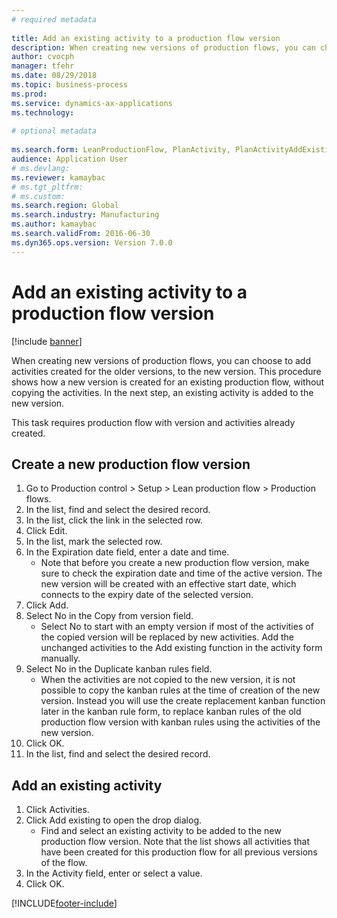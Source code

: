 ```yaml
--- 
# required metadata 
 
title: Add an existing activity to a production flow version
description: When creating new versions of production flows, you can choose to add activities created for the older versions, to the new version. 
author: cvocph
manager: tfehr 
ms.date: 08/29/2018
ms.topic: business-process 
ms.prod:  
ms.service: dynamics-ax-applications 
ms.technology:  
 
# optional metadata 
 
ms.search.form: LeanProductionFlow, PlanActivity, PlanActivityAddExisting, PlanActivityAddExistingLookup   
audience: Application User 
# ms.devlang:  
ms.reviewer: kamaybac
# ms.tgt_pltfrm:  
# ms.custom:  
ms.search.region: Global
ms.search.industry: Manufacturing
ms.author: kamaybac
ms.search.validFrom: 2016-06-30 
ms.dyn365.ops.version: Version 7.0.0 
---
```

# Add an existing activity to a production flow version

[!include [banner](../../includes/banner.md)]

When creating new versions of production flows, you can choose to add activities created for the older versions, to the new version. This procedure shows how a new version is created for an existing production flow, without copying the activities. In the next step, an existing activity is added to the new version. 

This task requires production flow with version and activities already created.


## Create a new production flow version
1. Go to Production control > Setup > Lean production flow > Production flows.
2. In the list, find and select the desired record.
3. In the list, click the link in the selected row.
4. Click Edit.
5. In the list, mark the selected row.
6. In the Expiration date field, enter a date and time.
    * Note that before you create a new production flow version, make sure to check the expiration date and time of the active version. The new version will be created with an effective start date, which connects to the expiry date of the selected version.  
7. Click Add.
8. Select No in the Copy from version field.
    * Select No to start with an empty version if most of the activities of the copied version will be replaced by new activities. Add the unchanged activities to the Add existing function in the activity form manually.  
9. Select No in the Duplicate kanban rules field.
    * When the activities are not copied to the new version, it is not possible to copy the kanban rules at the time of creation of the new version.   Instead you will use the create replacement kanban function later in the kanban rule form, to replace kanban rules of the old production flow version with kanban rules using the activities of the new version.  
10. Click OK.
11. In the list, find and select the desired record.

## Add an existing activity
1. Click Activities.
2. Click Add existing to open the drop dialog.
    * Find and select an existing activity to be added to the new production flow version.  Note that the list shows all activities that have been created for this production flow for all previous versions of the flow.  
3. In the Activity field, enter or select a value.
4. Click OK.



[!INCLUDE[footer-include](../../../includes/footer-banner.md)]